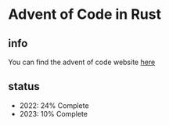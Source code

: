 # Advent of Code in Rust

## info

You can find the advent of code website [here](https://adventofcode.com/)

## status

- 2022: 24% Complete
- 2023: 10% Complete
